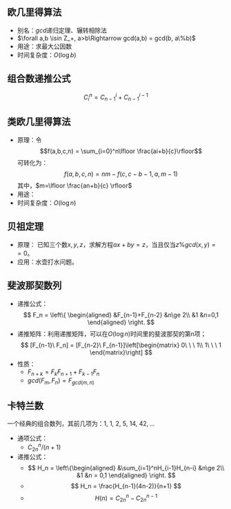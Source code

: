 ## 欧几里得算法

- 别名：$gcd$递归定理、辗转相除法
- $\forall a,b \isin Z_+, a>b\Rightarrow gcd(a,b) = gcd(b, a\%b)$
- 用途：求最大公因数
- 时间复杂度：$O(\log b)$

## 组合数递推公式

$$ C_i^n = C_{n-1}^{i}+C_{n-1}^{i-1} $$

## 类欧几里得算法

- 原理：令
    $$f(a,b,c,n) = \sum_{i=0}^n\lfloor \frac{ai+b}{c}\rfloor$$
    可转化为：
    $$ f(a,b,c,n) = nm-f(c,c-b-1,a,m-1) $$
    其中，$m=\lfloor \frac{an+b}{c} \rfloor$
- 用途：
- 时间复杂度：$O(\log n)$

## 贝祖定理

- 原理：
  已知三个数$x,y,z$，求解方程$ax+by=z$，当且仅当$z \% gcd(x,y) == 0$。
- 应用：水壶打水问题。

## 斐波那契数列

- 递推公式：
$$ F_n = \left\{ \begin{aligned}
  &F_{n-1}+F_{n-2} &n\ge 2\\
  &1 &n=0,1
\end{aligned} \right. $$
- 递推矩阵：利用递推矩阵，可以在$O(\log n)$时间里的斐波那契的第n项；
$$ [F_{n-1}\ F_n] = [F_{n-2}\ F_{n-1}]\left[\begin{matrix}
0\ \ \ 1\\
1\ \ \ 1 \end{matrix}\right] $$
- 性质：
  - $F_{n+k} = F_{k}F_{n+1} + F_{k-1}F_n$
  - $gcd(F_m, F_n) = F_{gcd(m,n)}$

## 卡特兰数

一个经典的组合数列，其前几项为：$1,\ 1,\ 2,\ 5,\ 14,\ 42, ...$
- 通项公式：
  - $C_{2n}^n / (n+1)$
- 递推公式：
  - $$ H_n = \left\{\begin{aligned}
      &\sum_{i=1}^nH_{i-1}H_{n-i} &n\ge 2\\
      &1 &n = 0,1
    \end{aligned} \right. $$
  - $$ H_n = \frac{H_{n-1}(4n-2)}{n+1} $$
  - $$ H(n) = C_{2n}^n - C_{2n}^{n-1} $$

<!--题目记录模板

### 题目名[~](链接)
- 描述：
- 题解思路：
  - 思路1

-->